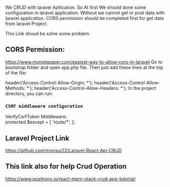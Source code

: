 
We CRUD with laravel Apllication.
So At first We should done some configuration in laravel application.
Without we cannot get or post data with laravel application.
CORS permission should be completed first for get data from laravel Project.


This Link shoud be solve some problem.

## CORS Permission:

https://www.mynotepaper.com/easiest-way-to-allow-cors-in-laravel
Go to bootstrap folder and open app.php file. Then just add these lines at the top of the file:

header('Access-Control-Allow-Origin: *');
header('Access-Control-Allow-Methods: *');
header('Access-Control-Allow-Headers: *');
In the project directory, you can run:

### `CSRF middleware configuration`

VerifyCsrfToken Middleware:
</br>
    protected $except = [
        'route/*',
    ];
    
## Laravel Project Link 
https://github.com/monsur22/Laravel-React-Api-CRUD
## This link also for help Crud Operation


https://www.positronx.io/react-mern-stack-crud-app-tutorial/

